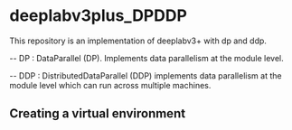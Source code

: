 # deeplabv3plus_DPDDP
This repository is an implementation of deeplabv3+ with dp and ddp.

-- DP : DataParallel (DP). Implements data parallelism at the module level.

-- DDP : DistributedDataParallel (DDP) implements data parallelism at the module level which can run across multiple machines.


## Creating a virtual environment

